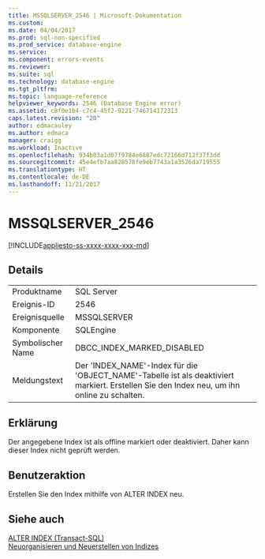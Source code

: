 ```yaml
---
title: MSSQLSERVER_2546 | Microsoft-Dokumentation
ms.custom: 
ms.date: 04/04/2017
ms.prod: sql-non-specified
ms.prod_service: database-engine
ms.service: 
ms.component: errors-events
ms.reviewer: 
ms.suite: sql
ms.technology: database-engine
ms.tgt_pltfrm: 
ms.topic: language-reference
helpviewer_keywords: 2546 (Database Engine error)
ms.assetid: c8f0e1b4-c7c4-45f2-9221-746714172313
caps.latest.revision: "20"
author: edmacauley
ms.author: edmaca
manager: craigg
ms.workload: Inactive
ms.openlocfilehash: 934b03a1d07f9784e6887edc72166d712f37f3dd
ms.sourcegitcommit: 45e4efb7aa828578fe9eb7743a1a3526da719555
ms.translationtype: HT
ms.contentlocale: de-DE
ms.lasthandoff: 11/21/2017
---
```

# <a name="mssqlserver2546"></a>MSSQLSERVER_2546
[!INCLUDE[appliesto-ss-xxxx-xxxx-xxx-md](../../includes/appliesto-ss-xxxx-xxxx-xxx-md.md)]
  
## <a name="details"></a>Details  
  
|||  
|-|-|  
|Produktname|SQL Server|  
|Ereignis-ID|2546|  
|Ereignisquelle|MSSQLSERVER|  
|Komponente|SQLEngine|  
|Symbolischer Name|DBCC_INDEX_MARKED_DISABLED|  
|Meldungstext|Der 'INDEX_NAME'-Index für die 'OBJECT_NAME'-Tabelle ist als deaktiviert markiert. Erstellen Sie den Index neu, um ihn online zu schalten.|  
  
## <a name="explanation"></a>Erklärung  
Der angegebene Index ist als offline markiert oder deaktiviert. Daher kann dieser Index nicht geprüft werden.  
  
## <a name="user-action"></a>Benutzeraktion  
Erstellen Sie den Index mithilfe von ALTER INDEX neu.  
  
## <a name="see-also"></a>Siehe auch  
[ALTER INDEX &#40;Transact-SQL&#41;](~/t-sql/statements/alter-index-transact-sql.md)  
[Neuorganisieren und Neuerstellen von Indizes](~/relational-databases/indexes/reorganize-and-rebuild-indexes.md)  
  
